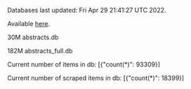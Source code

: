 Databases last updated: Fri Apr 29 21:41:27 UTC 2022. 

Available [here](https://github.com/cbeauhilton/ash-db/releases).


30M	abstracts.db

182M	abstracts_full.db

Current number of items in db:
[{"count(*)": 93309}]

Current number of scraped items in db:
[{"count(*)": 18399}]
